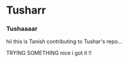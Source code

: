 # Tusharr
<h3>Tushaaaar</h3>
<p> hii this is Tanish contributing to Tushar's repo... </p>
TRYING SOMETHING
nice i got it !!
